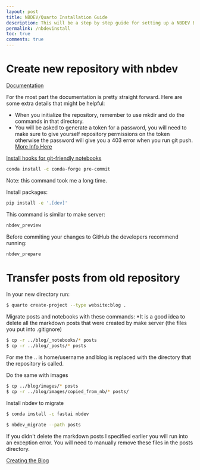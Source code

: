 ```yaml
---
layout: post
title: NBDEV/Quarto Installation Guide
description: This will be a step by step guide for setting up a NBDEV Blog using Quarto 
permalink: /nbdevinstall
toc: true
comments: true
---
```

# Create new repository with nbdev

[Documentation](https://nbdev.fast.ai/tutorials/tutorial.html)

For the most part the documentation is pretty straight forward. Here are some extra details that might be helpful:
* When you initialize the repository, remember to use mkdir and do the commands in that directory.
* You will be asked to generate a token for a password, you will need to make sure to give yourself repository permissions on the token otherwise the password will give you a 403 error when you run git push. [More Info Here](https://docs.github.com/en/authentication/keeping-your-account-and-data-secure/creating-a-personal-access-token)

[Install hooks for git-friendly notebooks](https://nbdev.fast.ai/tutorials/pre_commit.html)

```bash
conda install -c conda-forge pre-commit
```
Note: this command took me a long time.

Install packages:
```bash
pip install -e '.[dev]'
```

This command is similar to make server:
```bash
nbdev_preview
```

Before commiting your changes to GitHub the developers recommend running: 
```bash
nbdev_prepare
```
# Transfer posts from old repository

In your new directory run:

```bash
$ quarto create-project --type website:blog .
```

Migrate posts and notebooks with these commands:
*It is a good idea to delete all the markdown posts that were created by make server (the files you put into .gitignore)

```bash
$ cp -r ../blog/_notebooks/* posts
$ cp -r ../blog/_posts/* posts
```
For me the .. is home/username and blog is replaced with the directory that the repository is called.

Do the same with images

```bash
$ cp ../blog/images/* posts
$ cp -r ../blog/images/copied_from_nb/* posts/
```

Install nbdev to migrate 

```bash
$ conda install -c fastai nbdev

$ nbdev_migrate --path posts
```

If you didn't delete the markdown posts I specified earlier you will run into an exception error. You will need to manually remove these files in the posts directory. 

[Creating the Blog](https://nbdev.fast.ai/tutorials/blogging.html#creating-a-blog-within-a-nbdev-project)
 